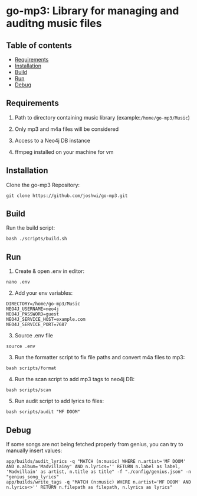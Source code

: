 # go-mp3: Library for managing and auditng music files

## Table of contents
* [Requirements](#requirements)
* [Installation](#installation)
* [Build](#setup)
* [Run](#run)
* [Debug](#debug)

## Requirements

1. Path to directory containing music library (example:`/home/go-mp3/Music`)

2. Only mp3 and m4a files will be considered

3. Access to a Neo4j DB instance

4. ffmpeg installed on your machine for vm

## Installation

Clone the go-mp3 Repository:

```
git clone https://github.com/joshwi/go-mp3.git
```

## Build

Run the build script:

```
bash ./scripts/build.sh
```

## Run

1. Create & open .env in editor: 
```
nano .env
```
2. Add your env variables:
```
DIRECTORY=/home/go-mp3/Music
NEO4J_USERNAME=neo4j
NEO4J_PASSWORD=guest
NEO4J_SERVICE_HOST=example.com
NEO4J_SERVICE_PORT=7687
```
3. Source .env file
```
source .env
```
3. Run the formatter script to fix file paths and convert m4a files to mp3:
```
bash scripts/format
```
4. Run the scan script to add mp3 tags to neo4j DB:
```
bash scripts/scan
```
5. Run audit script to add lyrics to files:
```
bash scripts/audit "MF DOOM"
```

## Debug

If some songs are not being fetched properly from genius, you can try to manually insert values:
```
app/builds/audit_lyrics -q "MATCH (n:music) WHERE n.artist='MF DOOM' AND n.album='Madvillainy' AND n.lyrics='' RETURN n.label as label, 'Madvillain' as artist, n.title as title" -f "./config/genius.json" -n "genius_song_lyrics"
app/builds/write_tags -q "MATCH (n:music) WHERE n.artist='MF DOOM' AND n.lyrics<>'' RETURN n.filepath as filepath, n.lyrics as lyrics"
```
